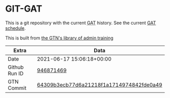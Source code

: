# GIT-GAT

This is a git repository with the current <abbr title="Galaxy Admin Training">GAT</abbr> history. See the current [GAT schedule](https://gxy.io/gat).

This is built from [the GTN's library of admin training](https://training.galaxyproject.org/training-material/topics/admin/)

Extra | Data
--- | ---
Date | 2021-06-17 15:06:18+00:00
Github Run ID | [946871469](https://github.com/galaxyproject/training-material/actions/runs/946871469)
GTN Commit | [64309b3ecb77d6a21218f1a1714974842fde0a49](https://github.com/galaxyproject/training-material/tree/64309b3ecb77d6a21218f1a1714974842fde0a49)
